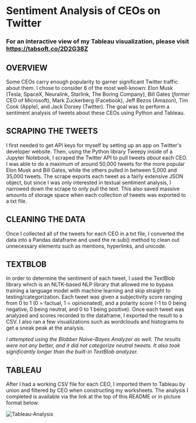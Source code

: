 # Sentiment Analysis of CEOs on Twitter
### For an interactive view of my Tableau visualization, please visit https://tabsoft.co/2D2G38Z

## OVERVIEW
Some CEOs carry enough popularity to garner significant Twitter traffic about them. I chose to consider 6 of the most well-known: Elon Musk (Tesla, SpaceX, Neuralink, Starlink, The Boring Company), Bill Gates (*former* CEO of Microsoft), Mark Zuckerberg (Facebook), Jeff Bezos (Amazon), Tim Cook (Apple), and Jack Dorsey (Twitter). The goal was to perform a sentiment analysis of tweets about these CEOs using Python and Tableau.

## SCRAPING THE TWEETS
I first needed to get API keys for myself by setting up an app on Twitter's developer website. Then, using the Python library Tweepy inside of a Jupyter Notebook, I scraped the Twitter API to pull tweets *about* each CEO. I was able to do a maximum of around 50,000 tweets for the more popular Elon Musk and Bill Gates, while the others pulled in between 5,000 and 35,000 tweets. The scrape exports each tweet as a fairly extensive JSON object, but since I was only interested in textual sentiment analysis, I narrowed down the scrape to only pull the text. This also saved massive amounts of storage space when each collection of tweets was exported to a txt file.

## CLEANING THE DATA
Once I collected all of the tweets for each CEO in a txt file, I converted the data into a Pandas dataframe and used the re.sub() method to clean out unnecessary elements such as mentions, hyperlinks, and unicode.

## TEXTBLOB
In order to determine the sentiment of each tweet, I used the TextBlob library which is an NLTK-based NLP library that allowed me to bypass training a language model with machine learning and skip straight to testing/categorization. Each tweet was given a subjectivity score ranging from 0 to 1 (0 = factual, 1 = opinionated), and a polarity score (-1 to 0 being negative, 0 being neutral, and 0 to 1 being positive). Once each tweet was analyzed and scores recorded to the dataframe, I exported the result to a CSV. I also ran a few visualizations such as wordclouds and histograms to get a sneak peak at the analysis.

*I attempted using the Blobber Naive-Bayes Analyzer as well. The results were not any better, and it did not categorize neutral tweets. It also took significantly longer than the built-in TextBlob analyzer.*

## TABLEAU 
After I had a working CSV file for each CEO, I imported them to Tableau by union and filtered by CEO when constructing my worksheets. The analysis I completed is available via the link at the top of this README or in picture format below:

![Tableau-Analysis](https://raw.githubusercontent.com/benanza/ceos-twitter-sentiment-analysis/master/Docs/CEO%20Tableau%20Analysis.png)

